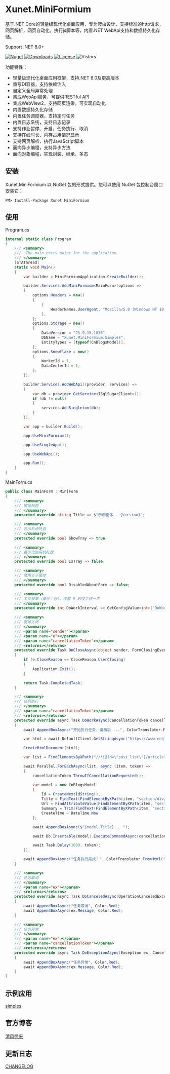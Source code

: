 # Xunet.MiniFormium

基于.NET Core的轻量级现代化桌面应用，专为爬虫设计，支持标准的http请求，网页解析，网页自动化，执行js脚本等，内置.NET WebApi支持和数据持久化存储。

Support .NET 8.0+

[![Nuget](https://img.shields.io/nuget/v/Xunet.MiniFormium.svg?style=flat-square)](https://www.nuget.org/packages/Xunet.MiniFormium)
[![Downloads](https://img.shields.io/nuget/dt/Xunet.MiniFormium.svg?style=flat-square)](https://www.nuget.org/stats/packages/Xunet.MiniFormium?groupby=Version)
[![License](https://img.shields.io/github/license/shelley-xl/Xunet.MiniFormium.svg)](https://github.com/shelley-xl/Xunet.MiniFormium/blob/master/LICENSE)
![Vistors](https://visitor-badge.laobi.icu/badge?page_id=https://github.com/shelley-xl/Xunet.MiniFormium)

功能特性：

- 轻量级现代化桌面应用框架，支持.NET 8.0及更高版本
- 重写DI容器，支持依赖注入
- 自定义全局异常处理
- 集成WebApi服务，可提供RESTful API
- 集成WebView2，支持网页渲染，可实现自动化
- 内置数据持久化存储
- 内置任务调度器，支持定时任务
- 内置日志系统，支持日志记录
- 支持作业暂停、开启，任务执行、取消
- 支持在线时长、内存占用情况显示
- 支持网页解析、执行JavaScript脚本
- 面向异步编程，支持异步方法
- 面向对象编程，实现封装、继承、多态

## 安装

Xunet.MiniFormium 以 NuGet 包的形式提供。您可以使用 NuGet 包控制台窗口安装它：

```
PM> Install-Package Xunet.MiniFormium
```

## 使用

Program.cs

```c#
internal static class Program
{
    /// <summary>
    ///  The main entry point for the application.
    /// </summary>
    [STAThread]
    static void Main()
    {
        var builder = MiniFormiumApplication.CreateBuilder();

        builder.Services.AddMiniFormium<MainForm>(options =>
        {
            options.Headers = new()
            {
                {
                    HeaderNames.UserAgent, "Mozilla/5.0 (Windows NT 10.0; Win64; x64) AppleWebKit/537.36 (KHTML, like Gecko) Chrome/140.0.0.0 Safari/537.36"
                },
            };
            options.Storage = new()
            {
                DataVersion = "25.9.15.1036",
                DbName = "Xunet.MiniFormium.Simples",
                EntityTypes = [typeof(CnBlogsModel)],
            };
            options.Snowflake = new()
            {
                WorkerId = 1,
                DataCenterId = 1,
            };
        });

        builder.Services.AddWebApi((provider, services) =>
        {
            var db = provider.GetService<ISqlSugarClient>();
            if (db != null)
            {
                services.AddSingleton(db);
            }
        });

        var app = builder.Build();

        app.UseMiniFormium();

        app.UseSingleApp();

        app.UseWebApi();

        app.Run();
    }
}
```

MainForm.cs

```c#
public class MainForm : MiniForm
{
    /// <summary>
    /// 窗体标题
    /// </summary>
    protected override string Title => $"示例窗体 - {Version}";

    /// <summary>
    /// 显示系统托盘
    /// </summary>
    protected override bool ShowTray => true;

    /// <summary>
    /// 最小化到系统托盘
    /// </summary>
    protected override bool IsTray => false;

    /// <summary>
    /// 禁用关于窗体
    /// </summary>
    protected override bool DisabledAboutForm => false;

    /// <summary>
    /// 工作频率（单位：秒），设置 0 时仅工作一次
    /// </summary>
    protected override int DoWorkInterval => GetConfigValue<int>("DoWorkInterval");

    /// <summary>
    /// 窗体关闭
    /// </summary>
    /// <param name="sender"></param>
    /// <param name="e"></param>
    /// <param name="cancellationToken"></param>
    /// <returns></returns>
    protected override Task OnCloseAsync(object sender, FormClosingEventArgs e, CancellationToken cancellationToken)
    {
        if (e.CloseReason == CloseReason.UserClosing)
        {
            Application.Exit();
        }

        return Task.CompletedTask;
    }

    /// <summary>
    /// 任务执行
    /// </summary>
    /// <param name="cancellationToken"></param>
    /// <returns></returns>
    protected override async Task DoWorkAsync(CancellationToken cancellationToken)
    {
        await AppendBoxAsync("开始执行任务，请稍后 ...", ColorTranslator.FromHtml("#1296db"));

        var html = await DefaultClient.GetStringAsync("https://www.cnblogs.com/", cancellationToken);

        CreateHtmlDocument(html);

        var list = FindElementsByXPath("//*[@id=\"post_list\"]/article");

        await Parallel.ForEachAsync(list, async (item, token) =>
        {
            cancellationToken.ThrowIfCancellationRequested();

            var model = new CnBlogsModel
            {
                Id = CreateNextIdString(),
                Title = FindText(FindElementByXPath(item, "section/div/a")),
                Url = FindAttributeValue(FindElementByXPath(item, "section/div/a"), "href"),
                Summary = Trim(FindText(FindElementByXPath(item, "section/div/p"))),
                CreateTime = DateTime.Now
            };

            await AppendBoxAsync($"{model.Title} ...");

            await Db.Insertable(model).ExecuteCommandAsync(cancellationToken);

            await Task.Delay(1000, token);
        });

        await AppendBoxAsync("任务执行完成！", ColorTranslator.FromHtml("#1296db"));
    }

    /// <summary>
    /// 任务取消
    /// </summary>
    /// <param name="ex"></param>
    /// <returns></returns>
    protected override async Task DoCanceledAsync(OperationCanceledException ex)
    {
        await AppendBoxAsync("任务取消", Color.Red);
        await AppendBoxAsync(ex.Message, Color.Red);
    }

    /// <summary>
    /// 任务异常
    /// </summary>
    /// <param name="ex"></param>
    /// <param name="cancellationToken"></param>
    /// <returns></returns>
    protected override async Task DoExceptionAsync(Exception ex, CancellationToken cancellationToken)
    {
        await AppendBoxAsync("任务异常", Color.Red);
        await AppendBoxAsync(ex.Message, Color.Red);
    }
}
```

## 示例应用

[simples](simples)

## 官方博客

[清风徐来](https://www.51xulai.net/)

## 更新日志

[CHANGELOG](CHANGELOG.md)
